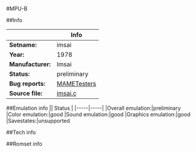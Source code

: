 #MPU-B

##Info

||Info|
|-----|-----|
|**Setname:**|imsai
|**Year:**|1978
|**Manufacturer:**|Imsai
|**Status:**|preliminary
|**Bug reports:**|[MAMETesters](http://mametesters.org/view_all_set.php?type=1&temporary=y&search=imsai.c)
|**Source file:**|[imsai.c](https://github.com/mamedev/mame/blob/master/src/mess/drivers/imsai.c)

##Emulation info
|| Status |
|-----|-----|
|Overall emulation:|preliminary
|Color emulation:|good
|Sound emulation:|good
|Graphics emulation:|good
|Savestates:|unsupported

##Tech info

##Romset info

<!--- START OF EDITED COMMENT DO NOT TOUCH TEXT ABOVE-->

